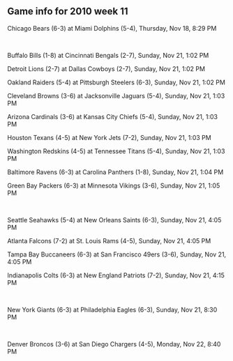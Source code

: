 ## Game info for 2010 week 11
Chicago Bears (6-3) at Miami Dolphins (5-4), Thursday, Nov 18, 8:29 PM


<br/>

Buffalo Bills (1-8) at Cincinnati Bengals (2-7), Sunday, Nov 21, 1:02 PM

Detroit Lions (2-7) at Dallas Cowboys (2-7), Sunday, Nov 21, 1:02 PM

Oakland Raiders (5-4) at Pittsburgh Steelers (6-3), Sunday, Nov 21, 1:02 PM

Cleveland Browns (3-6) at Jacksonville Jaguars (5-4), Sunday, Nov 21, 1:03 PM

Arizona Cardinals (3-6) at Kansas City Chiefs (5-4), Sunday, Nov 21, 1:03 PM

Houston Texans (4-5) at New York Jets (7-2), Sunday, Nov 21, 1:03 PM

Washington Redskins (4-5) at Tennessee Titans (5-4), Sunday, Nov 21, 1:03 PM

Baltimore Ravens (6-3) at Carolina Panthers (1-8), Sunday, Nov 21, 1:04 PM

Green Bay Packers (6-3) at Minnesota Vikings (3-6), Sunday, Nov 21, 1:05 PM


<br/>

Seattle Seahawks (5-4) at New Orleans Saints (6-3), Sunday, Nov 21, 4:05 PM

Atlanta Falcons (7-2) at St. Louis Rams (4-5), Sunday, Nov 21, 4:05 PM

Tampa Bay Buccaneers (6-3) at San Francisco 49ers (3-6), Sunday, Nov 21, 4:05 PM

Indianapolis Colts (6-3) at New England Patriots (7-2), Sunday, Nov 21, 4:15 PM


<br/>

New York Giants (6-3) at Philadelphia Eagles (6-3), Sunday, Nov 21, 8:30 PM


<br/>

Denver Broncos (3-6) at San Diego Chargers (4-5), Monday, Nov 22, 8:40 PM

